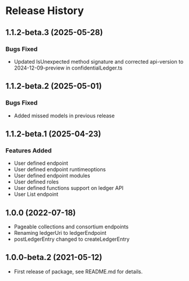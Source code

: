 # Release History

## 1.1.2-beta.3 (2025-05-28)

### Bugs Fixed

- Updated IsUnexpected method signature and corrected api-version to 2024-12-09-preview in confidentialLedger.ts

## 1.1.2-beta.2 (2025-05-01)

### Bugs Fixed

- Added missed models in previous release

## 1.1.2-beta.1 (2025-04-23)

### Features Added

- User defined endpoint
- User defined endpoint runtimeoptions
- User defined endpoint modules
- User defined roles
- User defined functions support on ledger API
- User List endpoint

## 1.0.0 (2022-07-18)

- Pageable collections and consortium endpoints
- Renaming ledgerUri to ledgerEndpoint
- postLedgerEntry changed to createLedgerEntry

## 1.0.0-beta.2 (2021-05-12)

- First release of package, see README.md for details.
